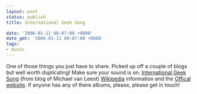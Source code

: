 ```yaml
---
layout: post
status: publish
title: International Geek Song

date: '2006-01-11 08:07:00 +0000'
date_gmt: '2006-01-11 08:07:00 +0000'
tags:
- music
---
```

One of those things you just have to share. Picked up off a couple of blogs but well worth duplicating! Make sure your sound is on. 
<a href="http://www.wantonline.com/blog/index.cfm/2006/1/10/International-Geek-Song" target="_blank">International Geek Song</a> (from blog of Michael van Leest)
<a href="http://en.wikipedia.org/wiki/Scod">Wikipedia</a> information and the <a href="http://www.3pod.com.au/podhome/">Offical website</a>. If anyone has any of there albums, please, please get in touch!
